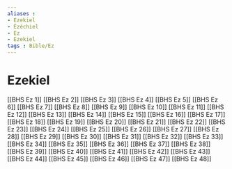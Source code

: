 ```yaml
---
aliases : 
- Ezekiel
- Ézéchiel
- Ez
- Ezekiel
tags : Bible/Ez
---
```


# Ezekiel

[[BHS Ez 1]]
[[BHS Ez 2]]
[[BHS Ez 3]]
[[BHS Ez 4]]
[[BHS Ez 5]]
[[BHS Ez 6]]
[[BHS Ez 7]]
[[BHS Ez 8]]
[[BHS Ez 9]]
[[BHS Ez 10]]
[[BHS Ez 11]]
[[BHS Ez 12]]
[[BHS Ez 13]]
[[BHS Ez 14]]
[[BHS Ez 15]]
[[BHS Ez 16]]
[[BHS Ez 17]]
[[BHS Ez 18]]
[[BHS Ez 19]]
[[BHS Ez 20]]
[[BHS Ez 21]]
[[BHS Ez 22]]
[[BHS Ez 23]]
[[BHS Ez 24]]
[[BHS Ez 25]]
[[BHS Ez 26]]
[[BHS Ez 27]]
[[BHS Ez 28]]
[[BHS Ez 29]]
[[BHS Ez 30]]
[[BHS Ez 31]]
[[BHS Ez 32]]
[[BHS Ez 33]]
[[BHS Ez 34]]
[[BHS Ez 35]]
[[BHS Ez 36]]
[[BHS Ez 37]]
[[BHS Ez 38]]
[[BHS Ez 39]]
[[BHS Ez 40]]
[[BHS Ez 41]]
[[BHS Ez 42]]
[[BHS Ez 43]]
[[BHS Ez 44]]
[[BHS Ez 45]]
[[BHS Ez 46]]
[[BHS Ez 47]]
[[BHS Ez 48]]
